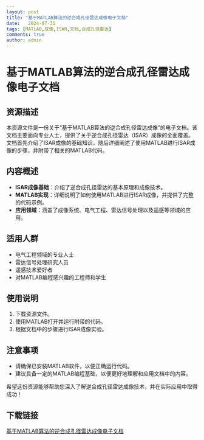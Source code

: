 ```yaml
---
layout: post
title: "基于MATLAB算法的逆合成孔径雷达成像电子文档"
date:   2024-07-31
tags: [MATLAB,成像,ISAR,文档,合成孔径雷达]
comments: true
author: admin
---
```

# 基于MATLAB算法的逆合成孔径雷达成像电子文档

## 资源描述

本资源文件是一份关于“基于MATLAB算法的逆合成孔径雷达成像”的电子文档。该文档主要面向专业人士，提供了关于逆合成孔径雷达（ISAR）成像的全面覆盖。文档首先介绍了ISAR成像的基础知识，随后详细阐述了使用MATLAB进行ISAR成像的步骤，并附带了相关的MATLAB代码。

## 内容概述

- **ISAR成像基础**：介绍了逆合成孔径雷达的基本原理和成像技术。
- **MATLAB实现**：详细说明了如何使用MATLAB进行ISAR成像，并提供了完整的代码示例。
- **应用领域**：涵盖了成像系统、电气工程、雷达信号处理以及遥感等领域的应用。

## 适用人群

- 电气工程领域的专业人士
- 雷达信号处理研究人员
- 遥感技术爱好者
- 对MATLAB编程感兴趣的工程师和学生

## 使用说明

1. 下载资源文件。
2. 使用MATLAB打开并运行附带的代码。
3. 根据文档中的步骤进行ISAR成像实验。

## 注意事项

- 请确保已安装MATLAB软件，以便正确运行代码。
- 建议具备一定的MATLAB编程基础，以便更好地理解和应用文档中的内容。

希望这份资源能够帮助您深入了解逆合成孔径雷达成像技术，并在实际应用中取得成功！

## 下载链接

[基于MATLAB算法的逆合成孔径雷达成像电子文档](https://pan.quark.cn/s/6d670b316310)